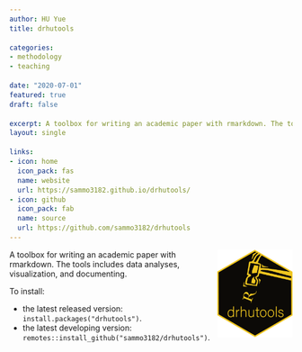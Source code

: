 ```yaml
---
author: HU Yue
title: drhutools

categories:
- methodology
- teaching

date: "2020-07-01"
featured: true
draft: false

excerpt: A toolbox for writing an academic paper with rmarkdown. The tools includes data analyses, visualization, and documenting.
layout: single

links:
- icon: home
  icon_pack: fas
  name: website
  url: https://sammo3182.github.io/drhutools/
- icon: github
  icon_pack: fab
  name: source
  url: https://github.com/sammo3182/drhutools
---
```


<img src="featured-hex.png" width = "134.435" height = "155.25"  align="right" />

A toolbox for writing an academic paper with rmarkdown. The tools includes data analyses, visualization, and documenting.

To install:

* the latest released version: `install.packages("drhutools")`.
* the latest developing version: `remotes::install_github("sammo3182/drhutools")`.
